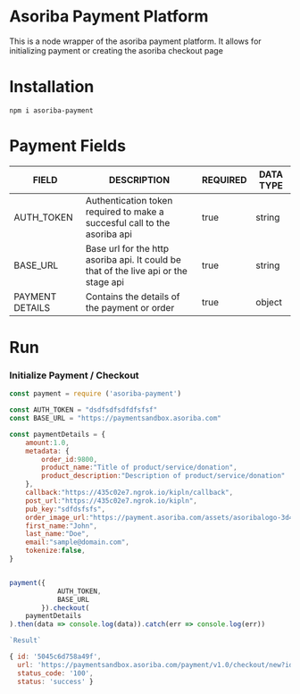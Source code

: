 # Asoriba Payment Platform

This is a node wrapper of the asoriba payment platform. It allows for initializing payment or creating the asoriba checkout page

# Installation

`npm i asoriba-payment`



# Payment Fields

|  FIELD  |  DESCRIPTION | REQUIRED | DATA TYPE |
| --------   |    -------------------- | ---------        |    ------------    |
| AUTH_TOKEN     |   Authentication token required to make a succesful call to the asoriba api |  true        |  string |
| BASE_URL     |  Base url for the http asoriba api. It could be that of the live api or the stage api  |  true        |  string  |
| PAYMENT DETAILS      |  Contains the details of the payment or order  |  true        |  object  |

# Run
### Initialize Payment / Checkout 

``` javascript
const payment = require ('asoriba-payment')

const AUTH_TOKEN = "dsdfsdfsdfdfsfsf"
const BASE_URL = "https://paymentsandbox.asoriba.com"

const paymentDetails = {
    amount:1.0,
    metadata: {
        order_id:9800,
        product_name:"Title of product/service/donation",
        product_description:"Description of product/service/donation"
    },
    callback:"https://435c02e7.ngrok.io/kipln/callback",
    post_url:"https://435c02e7.ngrok.io/kipln",
    pub_key:"sdfdsfsfs",
    order_image_url:"https://payment.asoriba.com/assets/asoribalogo-3d4540003815aee230ca676138579ed495cfa975270fe2d7e656292c4508d472.png",
    first_name:"John",
    last_name:"Doe",
    email:"sample@domain.com",
    tokenize:false,
}


payment({
            AUTH_TOKEN,
            BASE_URL
        }).checkout(
    paymentDetails
).then(data => console.log(data)).catch(err => console.log(err))

`Result`

{ id: '5045c6d758a49f',
  url: 'https://paymentsandbox.asoriba.com/payment/v1.0/checkout/new?id=5045c6d758a49f',
  status_code: '100',
  status: 'success' }
```


